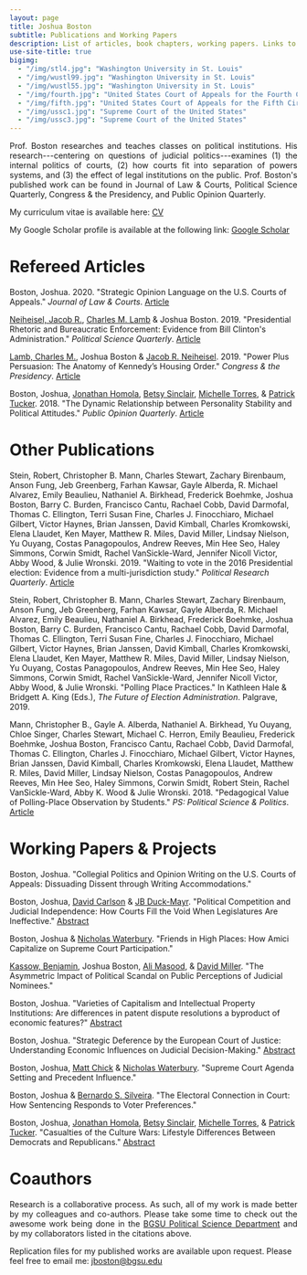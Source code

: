 ```yaml
---
layout: page
title: Joshua Boston
subtitle: Publications and Working Papers
description: List of articles, book chapters, working papers. Links to abstracts and Google Scholar.
use-site-title: true
bigimg:
  - "/img/stl4.jpg": "Washington University in St. Louis"
  - "/img/wustl99.jpg": "Washington University in St. Louis"
  - "/img/wustl55.jpg": "Washington University in St. Louis"
  - "/img/fourth.jpg": "United States Court of Appeals for the Fourth Circuit"
  - "/img/fifth.jpg": "United States Court of Appeals for the Fifth Circuit"
  - "/img/ussc1.jpg": "Supreme Court of the United States"
  - "/img/ussc3.jpg": "Supreme Court of the United States"
---
```


<p align="justify"> Prof. Boston researches and teaches classes on political institutions. His research---centering on questions of judicial politics---examines (1) the internal politics of courts, (2) how courts fit into separation of powers systems, and (3) the effect of legal institutions on the public. Prof. Boston's published work can be found in Journal of Law & Courts, Political Science Quarterly, Congress & the Presidency, and Public Opinion Quarterly.</p>


<p>My curriculum vitae is available here: <a href="https://www.dropbox.com/s/g9cib9ordw5psed/Boston_CV_sept2022.pdf?dl=0" target="_blank">CV</a></p>

<p>My Google Scholar profile is available at the following link: <a href="https://scholar.google.com/citations?user=hKBsYfwAAAAJ&hl" target="_blank">Google Scholar</a></p>

# Refereed Articles

Boston, Joshua. 2020. "Strategic Opinion Language on the U.S. Courts of Appeals." *Journal of Law & Courts*. <a href="https://www.journals.uchicago.edu/doi/full/10.1086/704633" target="_blank">Article</a>

<a href="https://polsci.buffalo.edu/facultystaff/neiheisel/" target="_blank">Neiheisel, Jacob R.</a>, <a href="https://polsci.buffalo.edu/facultystaff/lamb/" target="_blank">Charles M. Lamb</a> & Joshua Boston. 2019. "Presidential Rhetoric and Bureaucratic Enforcement: Evidence from Bill Clinton's Administration." *Political Science Quarterly*.  <a href="https://onlinelibrary.wiley.com/doi/full/10.1002/polq.12901" target="_blank">Article</a>

<a href="https://polsci.buffalo.edu/facultystaff/lamb/" target="_blank">Lamb, Charles M.</a>, Joshua Boston & <a href="https://polsci.buffalo.edu/facultystaff/neiheisel/" target="_blank">Jacob R. Neiheisel</a>. 2019. "Power Plus Persuasion: The Anatomy of Kennedy’s Housing Order." <i>Congress & the Presidency</i>. <a href="https://www.tandfonline.com/doi/full/10.1080/07343469.2018.1539533" target="_blank">Article</a>

Boston, Joshua, <a href="https://jhomola.com/" target="_blank">Jonathan Homola</a>, <a href="https://pages.wustl.edu/betsysinclair" target="_blank">Betsy Sinclair</a>, <a href="https://smtorres.org/" target="_blank">Michelle Torres</a>, & <a href="https://www.patricktucker.org/" target="_blank">Patrick Tucker</a>. 2018. "The Dynamic Relationship between Personality Stability and Political Attitudes." <i>Public Opinion Quarterly</i>. <a href="https://academic.oup.com/poq/advance-article-abstract/doi/10.1093/poq/nfy001/4955833" target="_blank">Article</a>

# Other Publications

Stein, Robert, Christopher B. Mann, Charles Stewart, Zachary Birenbaum, Anson Fung, Jeb Greenberg, Farhan Kawsar, Gayle Alberda, R. Michael Alvarez, Emily Beaulieu, Nathaniel A. Birkhead, Frederick Boehmke, Joshua Boston, Barry C. Burden, Francisco Cantu, Rachael Cobb, David Darmofal, Thomas C. Ellington, Terri Susan Fine, Charles J. Finocchiaro, Michael Gilbert, Victor Haynes, Brian Janssen, David Kimball, Charles Kromkowski, Elena Llaudet, Ken Mayer, Matthew R. Miles, David Miller, Lindsay Nielson, Yu Ouyang, Costas Panagopoulos, Andrew Reeves, Min Hee Seo, Haley Simmons, Corwin Smidt, Rachel VanSickle-Ward, Jennifer Nicoll Victor, Abby Wood, & Julie Wronski. 2019. "Waiting to vote in the 2016 Presidential election: Evidence from a multi-jurisdiction study." <i>Political Research Quarterly</i>. <a href="https://journals.sagepub.com/doi/full/10.1177/1065912919832374" target="_blank">Article</a>

Stein, Robert, Christopher B. Mann, Charles Stewart, Zachary Birenbaum, Anson Fung, Jeb Greenberg, Farhan Kawsar, Gayle Alberda, R. Michael Alvarez, Emily Beaulieu, Nathaniel A. Birkhead, Frederick Boehmke, Joshua Boston, Barry C. Burden, Francisco Cantu, Rachael Cobb, David Darmofal, Thomas C. Ellington, Terri Susan Fine, Charles J. Finocchiaro, Michael Gilbert, Victor Haynes, Brian Janssen, David Kimball, Charles Kromkowski, Elena Llaudet, Ken Mayer, Matthew R. Miles, David Miller, Lindsay Nielson, Yu Ouyang, Costas Panagopoulos, Andrew Reeves, Min Hee Seo, Haley Simmons, Corwin Smidt, Rachel VanSickle-Ward, Jennifer Nicoll Victor, Abby Wood, & Julie Wronski. "Polling Place Practices." In Kathleen Hale & Bridgett A. King (Eds.), <i>The Future of Election Administration</i>. Palgrave, 2019.

Mann, Christopher B., Gayle A. Alberda, Nathaniel A. Birkhead, Yu Ouyang, Chloe Singer, Charles Stewart, Michael C. Herron, Emily Beaulieu, Frederick Boehmke, Joshua Boston, Francisco Cantu, Rachael Cobb, David Darmofal, Thomas C. Ellington, Charles J. Finocchiaro, Michael Gilbert, Victor Haynes, Brian Janssen, David Kimball, Charles Kromkowski, Elena Llaudet, Matthew R. Miles, David Miller, Lindsay Nielson, Costas Panagopoulos, Andrew Reeves, Min Hee Seo, Haley Simmons, Corwin Smidt, Robert Stein, Rachel VanSickle-Ward, Abby K. Wood & Julie Wronski. 2018. "Pedagogical Value of Polling-Place Observation by Students." <i>PS: Political Science & Politics</i>. <a href="https://doi.org/10.1017/S1049096518000550" target="_blank">Article</a>

# Working Papers & Projects

Boston, Joshua. "Collegial Politics and Opinion Writing on the U.S. Courts of Appeals: Dissuading Dissent through Writing Accommodations."

Boston, Joshua, <a href="https://sites.wustl.edu/davidcarlson/" target="_blank">David Carlson</a> & <a href="http://jbduckmayr.com/" target="_blank">JB Duck-Mayr</a>. "Political Competition and Judicial Independence: How Courts Fill the Void When Legislatures Are Ineffective." [Abstract](http://www.joshuaboston.com/abstracts/#independence)

Boston, Joshua & <a href="https://home.nicholaswaterbury.com/" target="_blank">Nicholas Waterbury</a>. "Friends in High Places: How Amici Capitalize on Supreme Court Participation."

<a href="https://und.edu/directory/benjamin.kassow" target="_blank">Kassow, Benjamin</a>, Joshua Boston, <a href="http://www.alismasood.com/" target="_blank">Ali Masood</a>, & <a href="https://sites.wustl.edu/drmiller/" target="_blank">David Miller</a>. "The Asymmetric Impact of Political Scandal on Public Perceptions of Judicial Nominees."

Boston, Joshua. "Varieties of Capitalism and Intellectual Property Institutions: Are differences in patent dispute resolutions a byproduct of economic features?" [Abstract](http://www.joshuaboston.com/abstracts/#patent)

Boston, Joshua. "Strategic Deference by the European Court of Justice: Understanding Economic Influences on Judicial Decision-Making." [Abstract](http://www.joshuaboston.com/abstracts/#deference)

Boston, Joshua, <a href="https://graduate.artsci.wustl.edu/mattchick" target="_blank">Matt Chick</a> & <a href="https://home.nicholaswaterbury.com/" target="_blank">Nicholas Waterbury</a>. "Supreme Court Agenda Setting and Precedent Influence."

Boston, Joshua & <a href="http://www.bernardosilveira.net/" target="_blank">Bernardo S. Silveira</a>. "The Electoral Connection in Court: How Sentencing Responds to Voter Preferences."

Boston, Joshua, <a href="https://jhomola.com/" target="_blank">Jonathan Homola</a>, <a href="https://pages.wustl.edu/betsysinclair" target="_blank">Betsy Sinclair</a>, <a href="https://smtorres.org/" target="_blank">Michelle Torres</a>, & <a href="https://www.patricktucker.org/" target="_blank">Patrick Tucker</a>. "Casualties of the Culture Wars: Lifestyle Differences Between Democrats and Republicans." [Abstract](http://www.joshuaboston.com/abstracts/#lifestyles)

# Coauthors

<p align="justify">Research is a collaborative process. As such, all of my work is made better by my colleagues and co-authors. Please take some time to check out the awesome work being done in the <a href="https://www.bgsu.edu/arts-and-sciences/political-science/faculty-and-staff-directory.html" target="_blank">BGSU Political Science Department</a> and by my collaborators listed in the citations above.</p> 

<p>Replication files for my published works are available upon request. Please feel free to email me: <a href="mailto:jboston@bgsu.edu" target="_blank">jboston@bgsu.edu</a></p>
